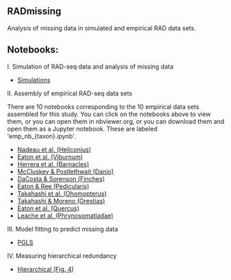 ## RADmissing
Analysis of missing data in simulated and empirical RAD data sets.


## Notebooks: 

I. Simulation of RAD-seq data and analysis of missing data

+ [Simulations](http://nbviewer.jupyter.org/github/dereneaton/RADmissing/blob/master/sims_nb_simulations.ipynb)  


II. Assembly of empirical RAD-seq data sets

There are 10 notebooks corresponding to the 10 empirical data sets assembled for this study. You can click on the notebooks above to view them, or you can open them in nbviewer.org, or you can download them and open them as a Jupyter notebook. These are labeled 'emp_nb_{taxon}.ipynb'. 


+ [Nadeau et al. (Heliconius)](http://nbviewer.jupyter.org/github/dereneaton/RADmissing/blob/master/emp_nb_Heliconius.ipynb)  
+ [Eaton et al. (Viburnum)](http://nbviewer.jupyter.org/github/dereneaton/RADmissing/blob/master/emp_nb_Viburnum.ipynb)  
+ [Herrera et al. (Barnacles)](http://nbviewer.jupyter.org/github/dereneaton/RADmissing/blob/master/emp_nb_Barnacles.ipynb)  
+ [McCluskey & Postlethwait (Danio)](http://nbviewer.jupyter.org/github/dereneaton/RADmissing/blob/master/emp_nb_Danio.ipynb)  
+ [DaCosta & Sorenson (Finches)](http://nbviewer.jupyter.org/github/dereneaton/RADmissing/blob/master/emp_nb_Finches.ipynb)  
+ [Eaton & Ree (Pedicularis)](http://nbviewer.jupyter.org/github/dereneaton/RADmissing/blob/master/emp_nb_Pedicularis.ipynb)  
+ [Takahashi et al. (Ohomopterus)](http://nbviewer.jupyter.org/github/dereneaton/RADmissing/blob/master/emp_nb_Ohomopterus.ipynb)  
+ [Takahashi & Moreno (Orestias)](http://nbviewer.jupyter.org/github/dereneaton/RADmissing/blob/master/emp_nb_Orestias.ipynb)  
+ [Eaton et al. (Quercus)](http://nbviewer.jupyter.org/github/dereneaton/RADmissing/blob/master/emp_nb_Quercus.ipynb)  
+ [Leache et al. (Phrynosomatiadae)](http://nbviewer.jupyter.org/github/dereneaton/RADmissing/blob/master/emp_nb_Phrynosomatidae.ipynb)  


III. Model fitting to predict missing data

+ [PGLS](http://nbviewer.jupyter.org/github/dereneaton/RADmissing/blob/master/emp_and_sims_nb_pgls.ipynb)  


IV. Measuring hierarchical redundancy  

+ [Hierarchical (Fig. 4)](http://nbviewer.jupyter.org/github/dereneaton/RADmissing/blob/master/emp_nb_measure_hierarchical.ipynb)  





